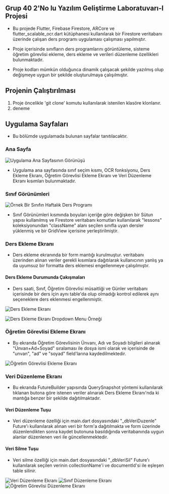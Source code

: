 ## Grup 40 2'No lu Yazılım Geliştirme Laboratuvarı-I Projesi

- Bu projede Flutter, Firebase Firestore, ARCore ve flutter_scalable_ocr.dart kütüphanesi kullanılarak bir Firestore veritabanı üzerinde çalışan ders programı uygulaması çalışması yapılmıştır.

- Proje içerisinde sınıfların ders programlarını görüntüleme, sisteme öğretim görevlisi ekleme, ders ekleme ve verileri düzenleme özellikleri bulunmaktadır.

- Proje kodları mümkün olduğunca dinamik çalışacak şekilde yazılmış olup değişmeye uygun bir şekilde oluşturulmaya çalışılmıştır.


## Projenin Çalıştırılması
1. Proje öncelikle 'git clone' komutu kullanılarak istenilen klasöre klonlanır.
1. deneme
## Uygulama Sayfaları

- Bu bölümde uygulamada bulunan sayfalar tanıtılacaktır.

### Ana Sayfa

![Uygulama Ana Sayfasının Görünüşü](photos/anasayfa.jpg)

- Uygulama ana sayfasında sınıf seçim kısmı, OCR fonksiyonu, Ders Ekleme Ekranı, Öğretim Görevlisi Ekleme Ekranı ve Veri Düzenleme Ekranı kısımları bulunmaktadır.

### Sınıf Görünümleri

![Örnek Bir Sınıfın Haftalık Ders Programı](photos/sinifdersgorunumu.jpg)

- Sınıf Görünümleri kısmında boyuları içeriğe göre değişken bir Sütun yapısı kullanılmış ve Firestore veritabanı komutları kullanılarak "lessons" koleksiyonundan "className" alanı seçilen sınıfla uyan dersler yüklenmiş ve bir GridView içerisine yerleştirilmiştir.

### Ders Ekleme Ekranı

- Ders ekleme ekranında bir form mantığı kurulmuştur. veritabanı üzerinden alınan veriler gerekli kısımlara dağıtılarak kullanıcının yanlış ya da uyumsuz bir formatta ders eklemesi engellenmeye çalışılmıştır.

#### Ders Ekleme Durumunda Çakışmaları

- Ders saati, Sınıf, Öğretim Görevlisi müsaitliği ve Günler veritabanı içerisinde bir ders için aynı table'da olup olmadığı kontrol edilerek aynı seçeneklere ders eklenmesi engellenmiştir.

![Ders Ekleme Ekranı](photos/dersekleme.jpg)

![Ders Ekleme Ekranı Dropdown Menu Örneği](photos/dersekleme2.jpg)

### Öğretim Görevlisi Ekleme Ekranı

- Bu ekranda Öğretim Görevlisinin Ünvanı, Adı ve Soyadı bilgileri alınarak "Ünvan+Ad+Soyad" sıralaması ile dosya ismi olarak ve içerisinde de "unvan", "ad" ve "soyad" field'larına kaydedilmektedir.

![Öğretim Görevlisi Ekleme Ekranı](photos/hocaekleme.jpg)

### Veri Düzenleme Ekranı

- Bu ekranda FutureBuilder yapısında QuerySnapshot yöntemi kullanılarak tıklanan butona göre istenen veriler alınarak Ders Ekleme Ekranı'nda ki mantığa benzer bir şekilde dağıtılmaktadır.

#### Veri Düzenleme Tuşu

- Veri düzenleme özelliği için main.dart dosyasındaki "\_dbVeriDuzenle" Future'ı kullanılarak alınan veri bir form'a dağıtılmakta ve form üzerinde düzenlendikten sonra kaydet butonuna basıldığında veritabanında uygun alanlar düzenlenen veri ile güncellenmektedir.

#### Veri Silme Tuşu

- Veri silme özelliği için main.dart dosyasındaki "\_dbVeriSil" Future'ı kullanılarak seçilen verinin collectionName'i ve documentId'si ile eşleşen table silinir.

![Veri Düzenleme Ekranı](photos/veriduzenlemeekrani.jpg)
![Sınıf Düzenleme Ekranı](photos/sinifduzenleme.jpg)
![Öğretim Görevlisi Düzenleme Ekranı](photos/hocaduzenleme.jpg)
